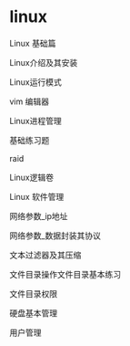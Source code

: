 # linux
Linux 基础篇

Linux介绍及其安装

Linux运行模式

vim 编辑器

Linux进程管理

基础练习题

raid

Linux逻辑卷

Linux 软件管理

网络参数_ip地址

网络参数_数据封装其协议

文本过滤器及其压缩

文件目录操作文件目录基本练习

文件目录权限

硬盘基本管理

用户管理

